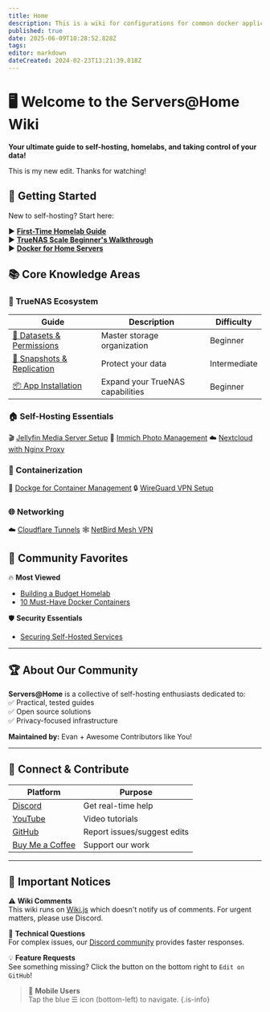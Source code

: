 ```yaml
---
title: Home
description: This is a wiki for configurations for common docker applications as well as setting up apps on TrueNAS Scale
published: true
date: 2025-06-09T10:28:52.828Z
tags: 
editor: markdown
dateCreated: 2024-02-23T13:21:39.818Z
---
```


# 🖥️ Welcome to the Servers@Home Wiki

**Your ultimate guide to self-hosting, homelabs, and taking control of your data!** 

This is my new edit. Thanks for watching!



## 🚀 Getting Started
New to self-hosting? Start here:

▶️ **[First-Time Homelab Guide](https://blog.serversatho.me/breaking-the-rules/)**  
▶️ **[TrueNAS Scale Beginner's Walkthrough](/TrueNAS)**  
▶️ **[Docker for Home Servers](/Docker)**  



## 📚 Core Knowledge Areas

### 🐧 TrueNAS Ecosystem
| Guide | Description | Difficulty |
|-------|-------------|------------|
| [📁 Datasets & Permissions](https://wiki.serversatho.me/en/TrueNAS#datsets) | Master storage organization | Beginner |
| [🔄 Snapshots & Replication](https://wiki.serversatho.me/en/TrueNAS#data-protection) | Protect your data | Intermediate |
| [📦 App Installation](https://wiki.serversatho.me/en/TrueNAS#apps) | Expand your TrueNAS capabilities | Beginner |

### 🏠 Self-Hosting Essentials
🎬 [Jellyfin Media Server Setup](/jellyfin)
📸 [Immich Photo Management](/immich)
☁️ [Nextcloud with Nginx Proxy](/nextcloud)

### 🐳 Containerization
🧩 [Dockge for Container Management](/Dockge)
🔒 [WireGuard VPN Setup](/wg-easy)

### 🌐 Networking
☁️ [Cloudflare Tunnels](/CloudflareTunnels)
🕸️ [NetBird Mesh VPN](/netbird)



## 🌟 Community Favorites

🔥 **Most Viewed**  
- [Building a Budget Homelab](https://blog.serversatho.me/sourcing-used-parts/)  
- [10 Must-Have Docker Containers](/ravencentric)  

🛡️ **Security Essentials**  
- [Securing Self-Hosted Services](https://blog.serversatho.me/best-vpn-ever/)  
 

---

## 🏆 About Our Community

**Servers@Home** is a collective of self-hosting enthusiasts dedicated to:  
✅ Practical, tested guides  
✅ Open source solutions  
✅ Privacy-focused infrastructure  

**Maintained by:** Evan + Awesome Contributors like You!  

---

## 💬 Connect & Contribute

| Platform | Purpose |
|----------|---------|
| [Discord](/discord) | Get real-time help |
| [YouTube](https://www.youtube.com/@ServersatHome) | Video tutorials |
| [GitHub](https://github.com/serversathome/ServersatHome) | Report issues/suggest edits |
| [Buy Me a Coffee](https://www.buymeacoffee.com/serversathome) | Support our work |

---

## 📢 Important Notices

⚠️ **Wiki Comments**  
This wiki runs on [Wiki.js](https://js.wiki/) which doesn't notify us of comments. For urgent matters, please use Discord.

🚨 **Technical Questions**  
For complex issues, our [Discord community](/discord) provides faster responses.

💡 **Feature Requests**  
See something missing? Click the button on the bottom right to `Edit on GitHub`!

> 📱 **Mobile Users**  
> Tap the blue ☰ icon (bottom-left) to navigate.
{.is-info}

